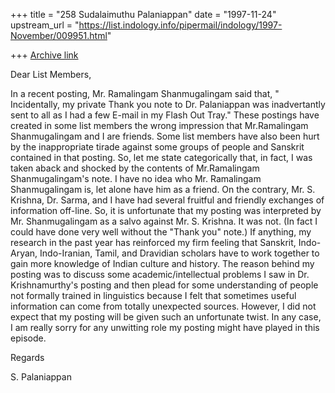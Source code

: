 +++
title = "258 Sudalaimuthu Palaniappan"
date = "1997-11-24"
upstream_url = "https://list.indology.info/pipermail/indology/1997-November/009951.html"

+++
[Archive link](https://list.indology.info/pipermail/indology/1997-November/009951.html)

Dear List Members,

In a recent posting, Mr. Ramalingam Shanmugalingam said that, " Incidentally,
my private Thank you note to Dr. Palaniappan was inadvertantly sent to all as
I had a few E-mail in my Flash Out Tray." These postings have created in some
list members the wrong impression that Mr.Ramalingam Shanmugalingam and I are
friends. Some list members have also been hurt by the inappropriate tirade
against some groups of people and Sanskrit contained in that posting. So, let
me state categorically that, in fact, I was taken aback and shocked by the
contents of Mr.Ramalingam Shanmugalingam's note. I have no idea who Mr.
Ramalingam Shanmugalingam  is, let alone have him as a friend.  On the
contrary, Mr. S. Krishna, Dr. Sarma, and I have had several fruitful and
friendly exchanges of information off-line. So, it is unfortunate that my
posting was interpreted by Mr. Shanmugalingam as a salvo against Mr. S.
Krishna. It was not. (In fact I could have done very well without the "Thank
you" note.) If anything, my research in the past year has reinforced my firm
feeling that Sanskrit, Indo-Aryan, Indo-Iranian, Tamil, and Dravidian
scholars have to work together to gain more knowledge of Indian culture and
history. The reason behind my posting was to discuss some
academic/intellectual problems I saw in Dr. Krishnamurthy's posting and then
plead for some understanding of people not formally trained in linguistics
because I felt that sometimes useful information can come from totally
unexpected sources. However, I did not expect that my posting will be given
such an unfortunate twist. In any case, I am really sorry for any unwitting
role my posting might  have played in this episode.

Regards

S. Palaniappan



